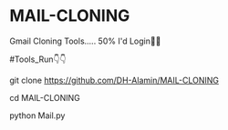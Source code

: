 # MAIL-CLONING
Gmail Cloning Tools..... 50% I'd Login😤🐥

#Tools_Run👇👇

git clone https://github.com/DH-Alamin/MAIL-CLONING

cd MAIL-CLONING

python Mail.py
